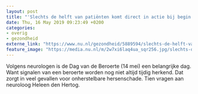 ```yaml
---
layout: post
title: "'Slechts de helft van patiënten komt direct in actie bij begin van de beroerte'"
date: Thu, 16 May 2019 09:23:49 +0200
categories: 
- overig 
- gezondheid 
externe_link: "https://www.nu.nl/gezondheid/5889594/slechts-de-helft-van-patienten-komt-direct-in-actie-bij-begin-van-de-beroerte.html"
feature_image: "https://media.nu.nl/m/2w7xi6laq4ua_sqr256.jpg/slechts-de-helft-van-patienten-komt-direct-in-actie-bij-begin-van-de-beroerte.jpg"
---
```


Volgens neurologen is de Dag van de Beroerte (14 mei) een belangrijke dag. Want signalen van een beroerte worden nog niet altijd tijdig herkend. Dat zorgt in veel gevallen voor onherstelbare hersenschade. Tien vragen aan neuroloog Heleen den Hertog.
